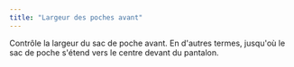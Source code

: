 ```yaml
---
title: "Largeur des poches avant"
---
```


Contrôle la largeur du sac de poche avant. En d'autres termes, jusqu'où le sac de poche s'étend vers le centre devant du pantalon.




